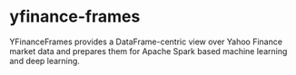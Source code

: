 # yfinance-frames
YFinanceFrames provides a DataFrame-centric view over Yahoo Finance market data and prepares them for Apache Spark based machine learning and deep learning.
